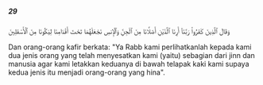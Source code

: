 ##### 29

<span class="ayah">وَقَالَ ٱلَّذِينَ كَفَرُوا۟ رَبَّنَآ أَرِنَا ٱلَّذَيْنِ أَضَلَّانَا مِنَ ٱلْجِنِّ وَٱلْإِنسِ نَجْعَلْهُمَا تَحْتَ أَقْدَامِنَا لِيَكُونَا مِنَ ٱلْأَسْفَلِينَ</span>

<span class="ayah_translation">Dan orang-orang kafir berkata: "Ya Rabb kami perlihatkanlah kepada kami dua jenis orang yang telah menyesatkan kami (yaitu) sebagian dari jinn dan manusia agar kami letakkan keduanya di bawah telapak kaki kami supaya kedua jenis itu menjadi orang-orang yang hina".</span>
